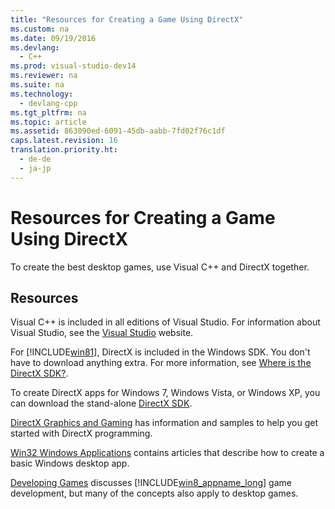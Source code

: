 ```yaml
---
title: "Resources for Creating a Game Using DirectX"
ms.custom: na
ms.date: 09/19/2016
ms.devlang: 
  - C++
ms.prod: visual-studio-dev14
ms.reviewer: na
ms.suite: na
ms.technology: 
  - devlang-cpp
ms.tgt_pltfrm: na
ms.topic: article
ms.assetid: 863090ed-6091-45db-aabb-7fd02f76c1df
caps.latest.revision: 16
translation.priority.ht: 
  - de-de
  - ja-jp
---
```

# Resources for Creating a Game Using DirectX
To create the best desktop games, use Visual C++ and DirectX together.  
  
## Resources  
 Visual C++ is included in all editions of Visual Studio. For information about Visual Studio, see the [Visual Studio](http://www.visualstudio.com/) website.  
  
 For [!INCLUDE[win81](../vs140/includes/win81_md.md)], DirectX is included in the Windows SDK. You don't have to download anything extra. For more information, see [Where is the DirectX SDK?](http://msdn.microsoft.com/library/windows/desktop/ee663275.aspx).  
  
 To create DirectX apps for Windows 7, Windows Vista, or Windows XP, you can download the stand-alone [DirectX SDK](http://www.microsoft.com/download/details.aspx?displaylang=en&id=6812).  
  
 [DirectX Graphics and Gaming](http://msdn.microsoft.com/library/windows/desktop/ee663274\(v=vs.85\).aspx) has information and samples to help you get started with DirectX programming.  
  
 [Win32 Windows Applications](../vs140/Windows-Desktop-Applications--C---.md) contains articles that describe how to create a basic Windows desktop app.  
  
 [Developing Games](http://msdn.microsoft.com/library/windows/apps/hh452744.aspx) discusses [!INCLUDE[win8_appname_long](../vs140/includes/win8_appname_long_md.md)] game development, but many of the concepts also apply to desktop games.